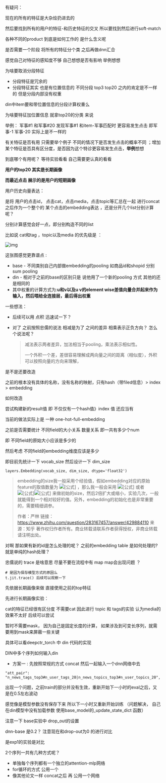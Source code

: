 有疑问： 

现在的所有的特征是大杂烩扔进去的

然后要找到所有的用户的特征-和历史特征的交叉 所以要找到然后进行soft-match 

各种不同的product 到底是如何工作的 是什么含义呢 

是否需要一个阶段 将所有的特征分个类 之后再做dnn汇合 



感觉自己对特征的感知度不够 自己想想是否有影响 举例想想 



为啥要取消分段特征 

- 分段特征是冗余的
- 分段特征其实 也是有位置信息的 不同分段 top3 top20 之内的肯定是不一样的 但是分段内部没有权重 



din中item要和带位置信息的分段计算权重么 



为啥要特征加位置信息 就拿top20的分类 来说

举例： 军事#1 和军事#20  发现军事#1 和item-军事匹配时 更容易发生点击 即军事-1 军事-20 实际上是不一样的  



有关特征是否有用 只需要举个例子 不同的情况下是否发生点击的概率不同 ；增加某个特征是否具有区分度，是否因为这个特诊更容易发生点击，**举例**想想



 

到底哪个有用呢？ 等待实验看看 自己需要更认真的看看 

**用户的top20 其实是长期画像**

**而最近点击 展示的是用户的短期画像**  



用户历史向量表达： 

是将 用户的点击id， 点击cat，点击media，点击topic等汇总在一起 进行concat 之后作为一个整个的 某个点击的embedding表达 ，还是分开几个list分别计算呢？ 



分别计算感觉会好一点，即分别构造不同的list

比如说 cat和tag ，topic以及media 的优先级是 ：



![img](https://pic3.zhimg.com/80/v2-ba0d0fafc33999e9af1877cf6087523e_720w.jpg)

这张图感觉更靠谱点 : 

- base - 不同类别自己内部做embedding的pooling 如商品id和shopid 分别sum pooling 
- din - 相对于之前的base的区别只是 说他用了一个新的pooling 方式 其他的还是相同的 
- 其中权重的计算方式为:**u和v以及u v的element wise差值向量合并起来作为输入，然后喂给全连接层，最后得出权重**

一些想法： 

- 后续可以用 点积 迅速试一下？ 

- 对了 之前按照忠儒的说法 相减是为了 之间的差异 相乘表示正负方向？ 怎么个说法呢？

  >  减法表示两者差异，加法相当于pooling，乘法表示相似性。 
  >
  > 一个外积一个差，差很容易理解成两向量之间的距离（相似度），外积可以按照向量的方向来理解，





是不是还要改造 

之前的根本没有具体的名称，没有名称的映射，只有hash（带filed信息）> index > embedding 

如何改造 



尝试构建新的result值 即 不仅仅有一个hash值》index 值 还应当有

当前的做法实际上是 一种 one-hot-full-embedding 







之前是否需要统计 不同field的大小关系  数量关系 即一共有多少个num

即 不同field的原始大小应该是多少的



然后考虑 不同field的embedding维度应该是多少

即目前先统计一下 vocab_size 然后设计一下 dim_size 

``` text
layers.Embedding(vocab_size, dim_size, dtype='float32')
```

> embedding的size我一般采用个经验值，假如embedding对应的原始feature的取值数量为 ![[公式]](https://www.zhihu.com/equation?tex=n) ，那么我一般会采用 ![[公式]](https://www.zhihu.com/equation?tex=log_2%7B%28n%29%7D) 或者 ![[公式]](https://www.zhihu.com/equation?tex=k%5Csqrt%5B4%5D%7Bn%7D)![[公式]](https://www.zhihu.com/equation?tex=%28k+%5Cle+16%29) 来做初始的size，然后2倍扩大或缩小，实验几次，一般就能得到一个相对较好的值。另外，embedding的初始化也是非常重要的，需要精细调参。
>
> 
>
> 作者：严林
> 链接：https://www.zhihu.com/question/283167457/answer/429884110
> 来源：知乎
> 著作权归作者所有。商业转载请联系作者获得授权，非商业转载请注明出处。

对啊 那如果有新的id是怎么处理的呢？ 之前的embedding table 是如何处理的?  就是单纯的hash处理？ 



忠儒说的 trace 是啥意思 尽量不要在流程中有 map map会出现问题 ？ 

```
# 是因为保存模型方式的原因么
t.jit.trace() 后续可以观察一下 
```



先依据长期画像来做 直接使用之前的top特征







先进行长期画像实验： 

cat的特征已经很有区分度 不需要cat  因此进行 topic 和 tags的实验 认为media的效果不太好 后续可以尝试



暂时不需要mask， 因为自己是固定长度的计算， 如果涉及到可变长序列，就需要用到mask来屏蔽一些关键

具体可以看deepctr_torch 中 din 代码的实现



DIN中多个序列如何输入din 

-  方案一 : 先按照常规的方式 concat 然后一起输入一个dnn网络中去 

```
"att_pair": "n_news_tags_top3#n_user_tags_20|n_news_topics_top3#n_user_topics_20",
```

出现一个问题，之前train的部分并没有生效，重新开始下一小时的eval之后，又是在0.5左右波动 

感觉像是模型参数没有保存下来 所以下一小时又重新开始训练 （问题解决， 自己在din模型中没有加载参数 使用base_model的_update_state_dict 函数）



注意一下 base实验中 drop_out的设置 

dnn-base 是0.2？  注意现在和drop-out为0 的进行对比 

是exp1的实验是对比 



2个序列一共有几种方式呢？  

- 单独每个序列都有一个独立的attention-mlp网络
- for循环的方式 公用一个 
- 像其他论文一样  concat之后 再 公用一个网络 

